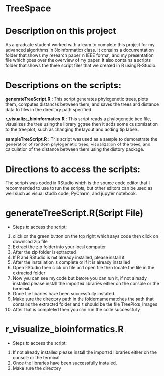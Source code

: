 # TreeSpace

# Description on this project

As a graduate student worked with a team to complete this project for my advanced algorithms in Bioinformatics class. It contains a documentation folder that shows my research paper in IEEE format, and my presentation file which goes over the overview of my paper. It also contains a scripts folder that shows the three script files that we created in R using R-Studio.

# Descriptions on  the scripts:
**generateTreeScript.R** : 
This script generates phylogenetic trees, plots them, computes distances between them, and saves the trees and 
distance data to files in the directory path specified. 

**r_visualize_bioinformatics.R** :
This script reads a phylogenetic tree file, visualizes the tree using the library ggtree then it adds some customization to the tree plot, such as changing the layout and adding tip labels.

**sampleTreeScript.R** :
This script was used as a sample to demonstrate the generation of random phylogenetic trees, visualization of the trees, and calculation of the distance between them using the distory package.

# Directions to access the scripts:

The scripts was coded in RStudio which is the source code editor that I recommended to use to run the scripts, but other editors can be used as well such as visual studio code, PyCharm, and jupyter notebook.

# generateTreeScript.R(Script File)

* Steps to access the script:

1. click on the green button on the top right which says code then click on download zip file
2. Extract the zip folder into your local computer
3. After the zip folder is extracted
4. If R and RStudio is not already installed, please install it
5. After the installation is complete or if it is already installed 
9. Open RStudio then click on file and open file then locate the file in the extracted folder
10. Now you can see my code but before you can run it, if not already installed please install the imported libraries either on the console or the terminal.
11. Once the libaries have been successfully installed.
12. Make sure the  directory path in the foldername matches the path that contains the extracted folder and it should be the file TreePlots_Images
13. After that is completed then you can run the code successfully

# r_visualize_bioinformatics.R

* Steps to access the script:

1. If not already installed please install the imported libraries either on the console or the terminal
2. Once the libraries have been successfully installed.
3. Make sure the directory

